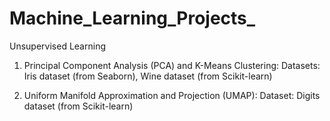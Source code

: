 # Machine_Learning_Projects_

Unsupervised Learning 
1. Principal Component Analysis (PCA) and K-Means Clustering:
  Datasets: Iris dataset (from Seaborn), Wine dataset (from Scikit-learn)

2. Uniform Manifold Approximation and Projection (UMAP):
  Dataset: Digits dataset (from Scikit-learn)
